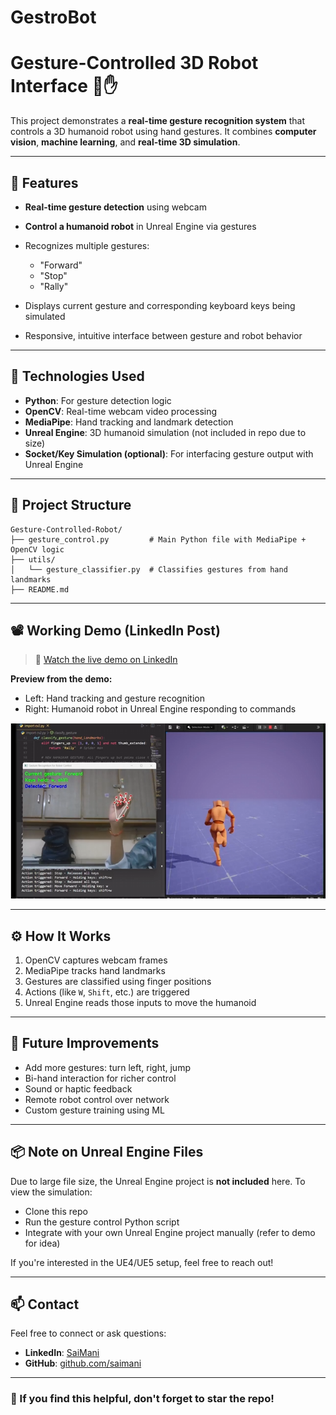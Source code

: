 # GestroBot
# Gesture-Controlled 3D Robot Interface 🤖✋

This project demonstrates a **real-time gesture recognition system** that controls a 3D humanoid robot using hand gestures. It combines **computer vision**, **machine learning**, and **real-time 3D simulation**.

---

## 🚀 Features

* **Real-time gesture detection** using webcam
* **Control a humanoid robot** in Unreal Engine via gestures
* Recognizes multiple gestures:

  * "Forward"
  * "Stop"
  * "Rally"
* Displays current gesture and corresponding keyboard keys being simulated
* Responsive, intuitive interface between gesture and robot behavior

---

## 🧠 Technologies Used

* **Python**: For gesture detection logic
* **OpenCV**: Real-time webcam video processing
* **MediaPipe**: Hand tracking and landmark detection
* **Unreal Engine**: 3D humanoid simulation (not included in repo due to size)
* **Socket/Key Simulation (optional)**: For interfacing gesture output with Unreal Engine

---

## 📂 Project Structure

```
Gesture-Controlled-Robot/
├── gesture_control.py         # Main Python file with MediaPipe + OpenCV logic
├── utils/
│   └── gesture_classifier.py  # Classifies gestures from hand landmarks
├── README.md
```

---

## 📽️ Working Demo (LinkedIn Post)

> 🔗 [Watch the live demo on LinkedIn](https://www.linkedin.com/posts/sai-mani-macherla-5a16072a2_robotics-computervision-machinelearning-activity-7331705675099635712-G1_B?utm_source=share&utm_medium=member_desktop&rcm=ACoAAEkPmokB9dZL_6zTVI_IshOlrOfnrN2pxHw)

**Preview from the demo:**

* Left: Hand tracking and gesture recognition
* Right: Humanoid robot in Unreal Engine responding to commands

![Demo Screenshot](demo_img.png) 

---

## ⚙️ How It Works

1. OpenCV captures webcam frames
2. MediaPipe tracks hand landmarks
3. Gestures are classified using finger positions
4. Actions (like `W`, `Shift`, etc.) are triggered
5. Unreal Engine reads those inputs to move the humanoid

---

## 🔮 Future Improvements

* Add more gestures: turn left, right, jump
* Bi-hand interaction for richer control
* Sound or haptic feedback
* Remote robot control over network
* Custom gesture training using ML

---

## 📦 Note on Unreal Engine Files

Due to large file size, the Unreal Engine project is **not included** here. To view the simulation:

* Clone this repo
* Run the gesture control Python script
* Integrate with your own Unreal Engine project manually (refer to demo for idea)

If you're interested in the UE4/UE5 setup, feel free to reach out!

---

## 📫 Contact

Feel free to connect or ask questions:

* **LinkedIn**: [SaiMani](www.linkedin.com/in/sai-mani-macherla-5a16072a2)
* **GitHub**: [github.com/saimani](https://github.com/saimani1232)

---

### 🌟 If you find this helpful, don't forget to star the repo!
